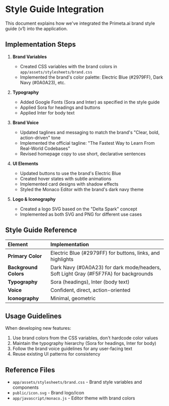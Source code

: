 # Style Guide Integration

This document explains how we've integrated the Primeta.ai brand style guide (v1) into the application.

## Implementation Steps

1. **Brand Variables**
   - Created CSS variables with the brand colors in `app/assets/stylesheets/brand.css`
   - Implemented the brand's color palette: Electric Blue (#2979FF), Dark Navy (#0A0A23), etc.

2. **Typography**
   - Added Google Fonts (Sora and Inter) as specified in the style guide
   - Applied Sora for headings and buttons
   - Applied Inter for body text

3. **Brand Voice**
   - Updated taglines and messaging to match the brand's "Clear, bold, action-driven" tone
   - Implemented the official tagline: "The Fastest Way to Learn From Real-World Codebases"
   - Revised homepage copy to use short, declarative sentences

4. **UI Elements**
   - Updated buttons to use the brand's Electric Blue
   - Created hover states with subtle animations
   - Implemented card designs with shadow effects
   - Styled the Monaco Editor with the brand's dark navy theme

5. **Logo & Iconography**
   - Created a logo SVG based on the "Delta Spark" concept
   - Implemented as both SVG and PNG for different use cases

## Style Guide Reference

| Element | Implementation |
|:---|:---|
| **Primary Color** | Electric Blue (#2979FF) for buttons, links, and highlights |
| **Background Colors** | Dark Navy (#0A0A23) for dark mode/headers, Soft Light Gray (#F5F7FA) for backgrounds |
| **Typography** | Sora (headings), Inter (body text) |
| **Voice** | Confident, direct, action-oriented |
| **Iconography** | Minimal, geometric |

## Usage Guidelines

When developing new features:

1. Use brand colors from the CSS variables, don't hardcode color values
2. Maintain the typography hierarchy (Sora for headings, Inter for body)
3. Follow the brand voice guidelines for any user-facing text
4. Reuse existing UI patterns for consistency

## Reference Files

- `app/assets/stylesheets/brand.css` - Brand style variables and components
- `public/icon.svg` - Brand logo/icon
- `app/javascript/monaco.js` - Editor theme with brand colors 
